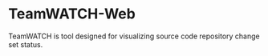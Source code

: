 # TeamWATCH-Web
TeamWATCH is tool designed for visualizing source code repository change set status. 
